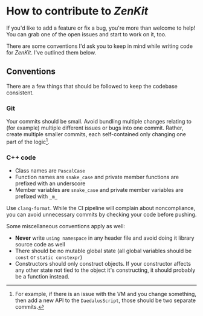 # How to contribute to _ZenKit_

If you'd like to add a feature or fix a bug, you're more than welcome to help! You can grab one of the open issues and
start to work on it, too. 

There are some conventions I'd ask you to keep in mind while writing code for _ZenKit_.  I've outlined them below.

## Conventions

There are a few things that should be followed to keep the codebase consistent.

### Git

Your commits should be small. Avoid bundling multiple changes relating to (for example) multiple different issues or bugs
into one commit. Rather, create multiple smaller commits, each self-contained only changing one part of the logic[^1].

[^1]: For example, if there is an issue with the VM and you change something, then add a new API to the `DaedalusScript`, 
those should be two separate commits.

### C++ code

* Class names are `PascalCase`
* Function names are `snake_case` and private member functions are prefixed with an underscore
* Member variables are `snake_case` and private member variables are prefixed with `_m_`

Use `clang-format`. While the CI pipeline will complain about noncompliance, you can avoid unnecessary commits by
checking your code before pushing.

Some miscellaneous conventions apply as well:

* **Never** write `using namespace` in any header file and avoid doing it library source code as well
* There should be no mutable global state (all global variables should be `const` or `static constexpr`)
* Constructors should only construct objects. If your constructor affects any other state not tied to the object it's
  constructing, it should probably be a function instead.
